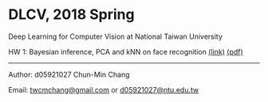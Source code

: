 # DLCV, 2018 Spring
Deep Learning for Computer Vision at National Taiwan University

HW 1: Bayesian inference, PCA and kNN on face recognition [(link)](https://github.com/twcmchang/DLCV2018SPRING/tree/master/hw1) [(pdf)](https://github.com/twcmchang/DLCV2018SPRING/blob/master/hw1/hw1_d05921027.pdf)

----


Author: d05921027 Chun-Min Chang

Email: twcmchang@gmail.com or d05921027@ntu.edu.tw

